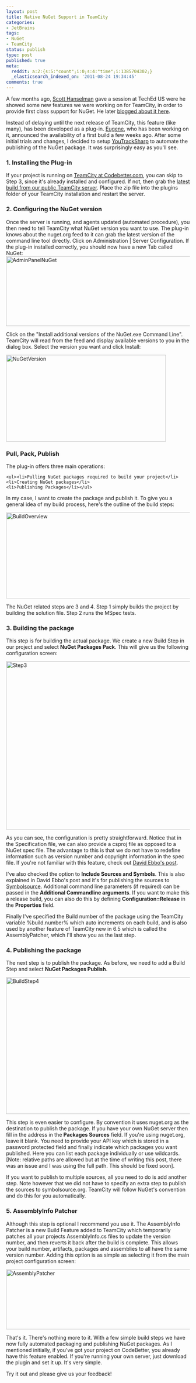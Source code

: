 ```yaml
---
layout: post
title: Native NuGet Support in TeamCity
categories:
- JetBrains
tags:
- NuGet
- TeamCity
status: publish
type: post
published: true
meta:
  reddit: a:2:{s:5:"count";i:0;s:4:"time";i:1385704302;}
  _elasticsearch_indexed_on: '2011-08-24 19:34:45'
comments: true
---
```

A few months ago, <a href="http://twitter.com/shanselman">Scott Hanselman</a> gave a session at TechEd US were he showed some new features we were working on for TeamCity, in order to provide first class support for NuGet. He later <a href="http://www.hanselman.com/blog/NuGetForTheEnterpriseNuGetInAContinuousIntegrationAutomatedBuildSystem.aspx">blogged about it here</a>. 

Instead of delaying until the next release of TeamCity, this feature (like many), has been developed as a plug-in. <a href="http://twitter.com/jonnyzzz">Eugene</a>, who has been working on it, announced the availability of a first build a few weeks ago. After some initial trials and changes, I decided to setup <a href="http://github.com/JetBrains/YouTrackSharp">YouTrackSharp</a> to automate the publishing of the NuGet package. It was surprisingly easy as you'll see.

<h3>1. Installing the Plug-in
</h3>
If your project is running on <a href="http://teamcity.codebetter.com">TeamCity at Codebetter.com</a>, you can skip to Step 3, since it's already installed and configured. If not, then grab the <a href="http://teamcity.jetbrains.com/viewType.html?buildTypeId=bt324&amp;tab=buildTypeStatusDiv">latest build from our public TeamCity server</a>. Place the zip file into the plugins folder of your TeamCity installation and restart the server.

<h3>2. Configuring the NuGet version</h3>
Once the server is running, and agents updated (automated procedure), you then need to tell TeamCity what NuGet version you want to use. The plug-in knows about the nuget.org feed to it can grab the latest version of the command line tool directly. Click on Administration | Server Configuration. If the plug-in installed correctly, you should now have a new Tab called NuGet:

<img src="http://hhariri.files.wordpress.com/2011/08/adminpanelnuget.png" alt="AdminPanelNuGet" title="AdminPanelNuGet.png" border="0" width="600" height="191" />

Click on the "Install additional versions of the NuGet.exe Command Line". TeamCity will read from the feed and display available versions to you in the dialog box. Select the version you want and click Install:

<img src="http://hhariri.files.wordpress.com/2011/08/nugetversion.png" alt="NuGetVersion" title="NuGetVersion.png" border="0" width="438" height="237" />

<h3>Pull, Pack, Publish</h3>

The plug-in offers three main operations: 

	<ul><li>Pulling NuGet packages required to build your project</li>
    <li>Creating NuGet packages</li>
    <li>Publishing Packages</li></ul>

In my case, I want to create the package and publish it. To give you a general idea of my build process, here's the outline of the build steps:

<img src="http://hhariri.files.wordpress.com/2011/08/buildoverview.png" alt="BuildOverview" title="BuildOverview.png" border="0" width="600" height="235" />

The NuGet related steps are 3 and 4. Step 1 simply builds the project by building the solution file. Step 2 runs the MSpec tests.

<h3>3. Building the package</h3>

This step is for building the actual package. We create a new Build Step in our project and select <strong>NuGet Packages Pack</strong>. This will give us the following configuration screen:

<img src="http://hhariri.files.wordpress.com/2011/08/step3.png" alt="Step3" title="Step3.png" border="0" width="600" height="460" />

As you can see, the configuration is pretty straightforward. Notice that in the Specification file, we can also provide a csproj file as opposed to a NuGet spec file. The advantage to this is that we do not have to redefine information such as version number and copyright information in the spec file. If you're not familiar with this feature, check out <a href="http://blog.davidebbo.com/2011/04/easy-way-to-publish-nuget-packages-with.html">David Ebbo's post</a>. 

I've also checked the option to <strong>Include Sources and Symbols</strong>. This is also explained in David Ebbo's post and it's for publishing the sources to <a href="http://symbolsource.org">Symbolsource</a>. Additional command line parameters (if required) can be passed in the <strong>Additional Commandline arguments</strong>. If you want to make this a release build, you can also do this by defining <strong>Configuration=Release</strong> in the <strong>Properties</strong> field.

Finally I've specified the Build number of the package using the TeamCity variable %build.number% which auto increments on each build, and is also used by another feature of TeamCity new in 6.5 which is called the AssemblyPatcher, which I'll show you as the last step. 


<h3>4. Publishing the package</h3>

The next step is to publish the package. As before, we need to add a Build Step and select <strong>NuGet Packages Publish</strong>. 

<img src="http://hhariri.files.wordpress.com/2011/08/buildstep4.png" alt="BuildStep4" title="BuildStep4.png" border="0" width="600" height="374" />

This step is even easier to configure. By convention it uses nuget.org as the destination to publish the package. If you have your own NuGet server then fill in the address in the <strong>Packages Sources</strong> field. If you're using nuget.org, leave it blank. You need to provide your API key which is stored in a password protected field and finally indicate which packages you want published. Here you can list each package individually or use wildcards. [Note: relative paths are allowed but at the time of writing this post, there was an issue and I was using the full path. This should be fixed soon]. 

If you want to publish to multiple sources, all you need to do is add another step. Note however that we did not have to specify an extra step to publish the sources to symbolsource.org. TeamCity will follow NuGet's convention and do this for you automatically. 

<h3>5. AssemblyInfo Patcher</h3> 

Although this step is optional I recommend you use it. The AssemblyInfo Patcher is a new Build Feature added to TeamCity which temporarily patches all your projects AssemblyInfo.cs files to update the version number, and then reverts it back after the build is complete. This allows your build number, artifacts, packages and assemblies to all have the same version number. Adding this option is as simple as selecting it from the main project configuration screen:

<img src="http://hhariri.files.wordpress.com/2011/08/assemblypatcher.png" alt="AssemblyPatcher" title="AssemblyPatcher.png" border="0" width="600" height="164" />

That's it. There's nothing more to it. With a few simple build steps we have now fully automated packaging and publishing NuGet packages. As I mentioned initially, if you've got your project on CodeBetter, you already have this feature enabled. If you're running your own server, just download the plugin and set it up. It's very simple. 

Try it out and please give us your feedback!
